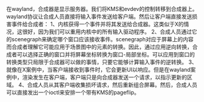 
在wayland，合成器是显示服务器。我们将KMS和evdev的控制转移到合成器上。wayland协议让合成人员直接将输入事件发送给客户端。然后让客户端直接发送损害事件给合成者：
1、内核获得一个事件并将其发送给合成器。这类似于X的情况，这很好，因为我们可以重用内核中的所有输入驱动程序。
2、合成人员通过它的scenegraph来确定哪个窗口应该接收事件。scenegraph对应于屏幕上的内容而合成者理解它可能应用于场景图中的元素的转换。因此，通过应用逆向转换，合成者可以选择正确的窗口并将屏幕坐标转换为窗口-局部坐标。可以应用到窗口的转换类型只局限于合成器可以做的事情，只要它能够计算输入事件的逆转换。
3、就像在X案例中，当客户端接收到事件时，它会更新UI以响应。但是在wayland案例中，渲染发生在客户端，客户端只是向合成器发送一个请求，以指示更新的区域。
4、合成人员从其客户端收集损坏请求，然后重新组合屏幕。然后，合成人员可以直接发出一个ioctl来安排一个带有KMS的pageflip。
